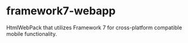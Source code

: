 # framework7-webapp
HtmlWebPack that utilizes Framework 7 for cross-platform compatible mobile functionality.
